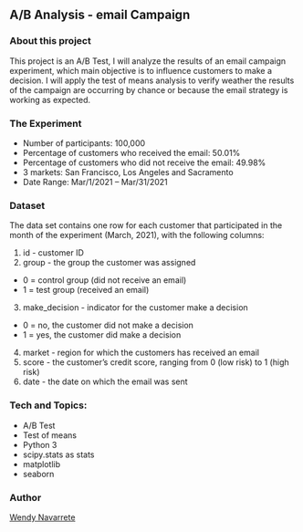 ## A/B Analysis - email Campaign

### About this project

This project is an A/B Test, I will analyze the results of an email campaign experiment, which main objective is to influence customers to make a decision. I will apply the test of means analysis to verify weather the results of the campaign are occurring by chance or because the email strategy is working as expected.

### The Experiment

- Number of participants: 100,000
- Percentage of customers who received the email: 50.01%
- Percentage of customers who did not receive the email: 49.98%
- 3 markets:  San Francisco, Los Angeles and Sacramento
- Date Range:  Mar/1/2021 – Mar/31/2021


### Dataset

The data set contains one row for each customer that participated in the month of the experiment (March, 2021), with the following columns:

1. id - customer ID
2. group - the group the customer was assigned 
- 0 = control group (did not receive an email) 
- 1 = test group (received an email)
3. make_decision - indicator for the customer make a decision 
- 0 = no, the customer did not make a decision
- 1 = yes, the customer did make a decision
4. market - region for which the customers has received an email
6. score - the customer’s credit score, ranging from 0 (low risk) to 1 (high risk)
7. date - the date on which the email was sent

### Tech and Topics:

- A/B Test
- Test of means
- Python 3
- scipy.stats as stats
- matplotlib
- seaborn

### Author
[Wendy Navarrete](http://wendynavarrete.com)
